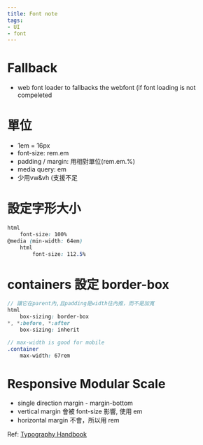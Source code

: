 ```yaml
---
title: Font note
tags:
- UI
- font
---
```


# Fallback
- web font loader to fallbacks the webfont (if font loading is not compeleted

# 單位
- 1em = 16px
- font-size: rem.em
- padding / margin: 用相對單位(rem.em.%)
- media query: em
- 少用vw&vh (支援不足

<!-- more -->

# 設定字形大小
``` SCSS
html
	font-size: 100%
@media (min-width: 64em)
	html
		font-size: 112.5%
```

# containers 設定 border-box
``` SCSS
// 讓它在parent內,且padding是width往內推，而不是加寬
html
	box-sizing: border-box
*, *:before, *:after
	box-sizing: inherit
```

``` SCSS
// max-width is good for mobile
.container
	max-width: 67rem
```


# Responsive Modular Scale

- single direction margin - margin-bottom
- vertical margin 會被 font-size 影響, 使用 em
- horizontal margin 不會，所以用 rem

Ref: [Typography Handbook](http://typographyhandbook.com/)

